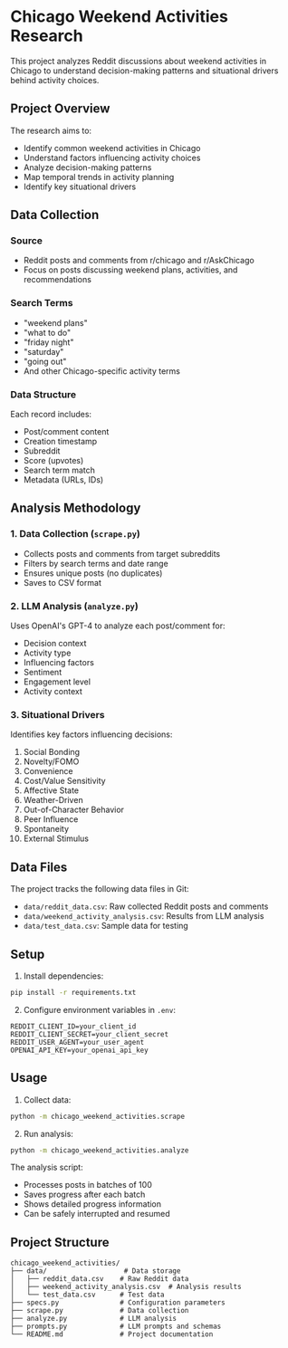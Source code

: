 # Chicago Weekend Activities Research

This project analyzes Reddit discussions about weekend activities in Chicago to understand decision-making patterns and situational drivers behind activity choices.

## Project Overview

The research aims to:
- Identify common weekend activities in Chicago
- Understand factors influencing activity choices
- Analyze decision-making patterns
- Map temporal trends in activity planning
- Identify key situational drivers

## Data Collection

### Source
- Reddit posts and comments from r/chicago and r/AskChicago
- Focus on posts discussing weekend plans, activities, and recommendations

### Search Terms
- "weekend plans"
- "what to do"
- "friday night"
- "saturday"
- "going out"
- And other Chicago-specific activity terms

### Data Structure
Each record includes:
- Post/comment content
- Creation timestamp
- Subreddit
- Score (upvotes)
- Search term match
- Metadata (URLs, IDs)

## Analysis Methodology

### 1. Data Collection (`scrape.py`)
- Collects posts and comments from target subreddits
- Filters by search terms and date range
- Ensures unique posts (no duplicates)
- Saves to CSV format

### 2. LLM Analysis (`analyze.py`)
Uses OpenAI's GPT-4 to analyze each post/comment for:
- Decision context
- Activity type
- Influencing factors
- Sentiment
- Engagement level
- Activity context

### 3. Situational Drivers
Identifies key factors influencing decisions:
1. Social Bonding
2. Novelty/FOMO
3. Convenience
4. Cost/Value Sensitivity
5. Affective State
6. Weather-Driven
7. Out-of-Character Behavior
8. Peer Influence
9. Spontaneity
10. External Stimulus

## Data Files

The project tracks the following data files in Git:
- `data/reddit_data.csv`: Raw collected Reddit posts and comments
- `data/weekend_activity_analysis.csv`: Results from LLM analysis
- `data/test_data.csv`: Sample data for testing

## Setup

1. Install dependencies:
```bash
pip install -r requirements.txt
```

2. Configure environment variables in `.env`:
```
REDDIT_CLIENT_ID=your_client_id
REDDIT_CLIENT_SECRET=your_client_secret
REDDIT_USER_AGENT=your_user_agent
OPENAI_API_KEY=your_openai_api_key
```

## Usage

1. Collect data:
```bash
python -m chicago_weekend_activities.scrape
```

2. Run analysis:
```bash
python -m chicago_weekend_activities.analyze
```

The analysis script:
- Processes posts in batches of 100
- Saves progress after each batch
- Shows detailed progress information
- Can be safely interrupted and resumed

## Project Structure

```
chicago_weekend_activities/
├── data/                   # Data storage
│   ├── reddit_data.csv    # Raw Reddit data
│   ├── weekend_activity_analysis.csv  # Analysis results
│   └── test_data.csv      # Test data
├── specs.py               # Configuration parameters
├── scrape.py              # Data collection
├── analyze.py             # LLM analysis
├── prompts.py             # LLM prompts and schemas
└── README.md              # Project documentation
```